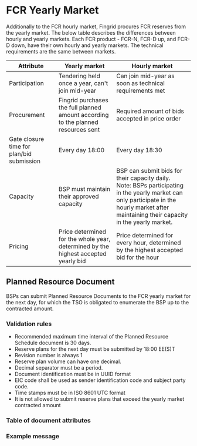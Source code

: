 # FCR Yearly Market
Additionally to the FCR hourly market, Fingrid procures FCR reserves from the yearly market. The below table describes the differences between hourly and yearly markets. Each FCR product - FCR-N, FCR-D up, and FCR-D down, have their own hourly and yearly markets. The technical requirements are the same between markets.

| Attribute | Yearly market | Hourly market |
|-----------|-------------|-------------|
| Participation | Tendering held once a year, can't join mid-year | Can join mid-year as soon as technical requirements met |
| Procurement | Fingrid purchases the full planned amount according to the planned resources sent | Required amount of bids accepted in price order |
| Gate closure time for plan/bid submission | Every day 18:00 | Every day 18:30 |
| Capacity | BSP must maintain their approved capacity | BSP can submit bids for their capacity daily.<br>Note: BSPs participating in the yearly market can only participate in the hourly market after maintaining their capacity in the yearly market. |
| Pricing | Price determined for the whole year, determined by the highest accepted yearly bid | Price determined for every hour, determined by the highest accepted bid for the hour |

## Planned Resource Document
BSPs can submit Planned Resource Documents to the FCR yearly market for the next day, for which the TSO is obligated to enumerate the BSP up to the contracted amount.
### Validation rules
* Recommended maximum time interval of the Planned Resource Schedule document is 30 days.
* Reserve plans for the next day must be submitted by 18:00 EE(S)T
* Revision number is always 1
* Reserve plan volume can have one decimal.
* Decimal separator must be a period.
* Document identification must be in UUID format
* EIC code shall be used as sender identification code and subject party code.
* Time stamps must be in ISO 8601 UTC format
* It is not allowed to submit reserve plans that exceed the yearly market contracted amount
### Table of document attributes
### Example message
